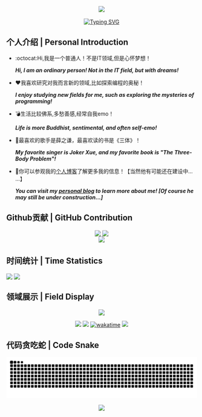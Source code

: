 <!-- 顶部图片 -->
<p align="center">
<img src="https://capsule-render.vercel.app/api?type=waving&color=timeGradient&height=300&&section=header&text=HI%20Welcome&fontSize=90&fontAlign=50&fontAlignY=30&desc=I%20am%20conanclub!&descAlign=50&descSize=30&descAlignY=60&animation=twinkling" />
</p>

<!-- 介绍动图 -->
<p align="center">
<a href="https://git.io/typing-svg"><img src="https://readme-typing-svg.demolab.com?font=Fira+Code&pause=1000&width=435&lines=Welcome+to+my+Github+homepage" alt="Typing SVG" /></a>
</p>

## 个人介绍 | Personal Introduction
- :octocat:Hi,我是一个普通人！不是IT领域,但是心怀梦想！
  
  ***Hi, I am an ordinary person! Not in the IT field, but with dreams!***
- :hearts:我喜欢研究对我而言新的领域,比如探索编程的奥秘！
  
  ***I enjoy studying new fields for me, such as exploring the mysteries of programming!***
- :bomb:生活比较佛系,多愁善感,经常自我emo！
  
  ***Life is more Buddhist, sentimental, and often self-emo!***
- :book:最喜欢的歌手是薛之谦，最喜欢读的书是《三体》！
  
  ***My favorite singer is Joker Xue, and my favorite book is "The Three-Body Problem"!***
- :mag_right:你可以参观我的[个人博客](https://www.conanclub.eu.org/)了解更多我的信息！【当然他有可能还在建设中... ...】
  
  ***You can visit my [personal blog](https://www.conanclub.eu.org/) to learn more about me! [Of course he may still be under construction...]***

## Github贡献 | GitHub Contribution
<p align="center">
<!-- GitHub 统计卡片 -->
<img align="center" width="400" src="https://github-readme-stats.vercel.app/api?username=A-conanclub&theme=transparent&include_all_commits=true&show_icons=true&hide_border=true" />
<!-- GitHub 连续打卡 -->
<img align="center" width="400" src="https://streak-stats.demolab.com?user=A-conanclub&theme=transparent&hide_border=true" />
<br/>
<!-- GitHub 活动统计图 -->
<img width="800" src="https://github-readme-activity-graph.vercel.app/graph?username=A-conanclub&theme=github-compact&hide_border=true&area=true" />
</p>

## 时间统计 | Time Statistics
<img align="center" src="https://github-readme-stats.vercel.app/api/wakatime?username=conanclub&theme=transparent&hide_border=true&layout=compact&langs_count=22" />
<img align="center" src="https://github-readme-stats.vercel.app/api/top-langs/?username=A-conanclub&theme=transparent&hide_border=true&layout=donut-vertical&langs_count=6" />

## 领域展示 | Field Display
<p align="center">
<!-- 技术栈图标 -->
<img align="center" src="https://skillicons.dev/icons?i=py,django,qt,md,git,github,vscode,ps,pr,ae,ai,gmail,notion,obsidian&theme=light&perline=7" />
<!-- 徽章图标 -->
<p align="center">
<a href="https://github.com/A-conanclub"><img src="https://img.shields.io/badge/GitHub-A--conanclub-blue?logo=github" /></a>
<a href="https://space.bilibili.com/159285873"><img src="https://img.shields.io/badge/哔哩哔哩-心恸是什么-blue?logo=bilibili" /></a>
<a href="https://wakatime.com/@conanclub"><img src="https://wakatime.com/badge/github/A-conanclub/A-conanclub.svg" alt="wakatime"></a>
<!-- 访客统计 -->
<img src="https://komarev.com/ghpvc/?username=A-conanclub" />
</p>

## 代码贪吃蛇 | Code Snake
<!-- 加载贪吃蛇动画 -->
<picture>
  <source media="(prefers-color-scheme: dark)" srcset="https://raw.githubusercontent.com/Peter-JXL/Peter-JXL/output/github-contribution-grid-snake-dark.svg">
  <source media="(prefers-color-scheme: light)" srcset="https://raw.githubusercontent.com/Peter-JXL/Peter-JXL/output/github-contribution-grid-snake.svg">
  <img alt="github contribution grid snake animation" src="https://raw.githubusercontent.com/Peter-JXL/Peter-JXL/output/github-contribution-grid-snake.svg">
</picture>
<!-- 底部图片 -->
<p align="center">
<img src="https://capsule-render.vercel.app/api?type=waving&color=timeGradient&height=300&&section=footer&text=THE%20END&fontSize=90&fontAlign=50&fontAlignY=70&desc=Thank%20your%20for%20visiting!&descAlign=50&descSize=30&descAlignY=40&animation=twinkling" />
</p>